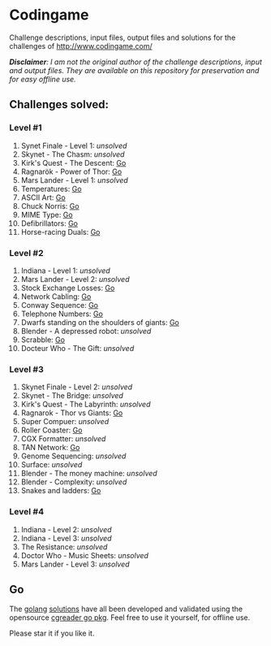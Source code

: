 Codingame
====

Challenge descriptions, input files, output files and solutions for the challenges of http://www.codingame.com/

_**Disclaimer**: I am not the original author of the challenge descriptions, input and output files. They are available on this repository for preservation and for easy offline use._

## Challenges solved:

### Level #1

1. Synet Finale - Level 1: _unsolved_
1. Skynet - The Chasm: _unsolved_
1. Kirk's Quest - The Descent: [Go](https://github.com/GlenDC/Codingame/blob/master/solutions/go/kirk.go)
1. Ragnarök - Power of Thor: [Go](https://github.com/GlenDC/Codingame/blob/master/solutions/go/ragnarok.go)
1. Mars Lander - Level 1: _unsolved_
1. Temperatures: [Go](https://github.com/GlenDC/Codingame/blob/master/solutions/go/temperatures.go)
1. ASCII Art: [Go](https://github.com/GlenDC/Codingame/blob/master/solutions/go/ascii.go)
1. Chuck Norris: [Go](https://github.com/GlenDC/Codingame/blob/master/solutions/go/chuck_norris.go)
1. MIME Type: [Go](https://github.com/GlenDC/Codingame/blob/master/solutions/go/mime_type.go)
1. Defibrillators: [Go](https://github.com/GlenDC/Codingame/blob/master/solutions/go/defibrillators.go)
1. Horse-racing Duals: [Go](https://github.com/GlenDC/Codingame/blob/master/solutions/go/horse_dual.go)

### Level #2

1. Indiana - Level 1: _unsolved_
1. Mars Lander - Level 2: _unsolved_
1. Stock Exchange Losses: [Go](https://github.com/GlenDC/Codingame/blob/master/solutions/go/stock_exchange_losses.go)
1. Network Cabling: [Go](https://github.com/GlenDC/Codingame/blob/master/solutions/go/network_cabling.go)
1. Conway Sequence: [Go](https://github.com/GlenDC/Codingame/blob/master/solutions/go/conway_sequence.go)
1. Telephone Numbers: [Go](https://github.com/GlenDC/Codingame/blob/master/solutions/go/telephone_number.go)
1. Dwarfs standing on the shoulders of giants: [Go](https://github.com/GlenDC/Codingame/blob/master/solutions/go/dwarfs_giants.go)
1. Blender - A depressed robot: _unsolved_
1. Scrabble: [Go](https://github.com/GlenDC/Codingame/blob/master/solutions/go/scrabble.go)
1. Docteur Who - The Gift: _unsolved_

### Level #3

1. Skynet Finale - Level 2: _unsolved_
1. Skynet - The Bridge: _unsolved_
1. Kirk's Quest - The Labyrinth: _unsolved_
1. Ragnarok - Thor vs Giants: [Go](https://github.com/GlenDC/Codingame/blob/master/solutions/go/ragnarok_giants.go)
1. Super Compuer: _unsolved_
1. Roller Coaster: [Go](https://github.com/GlenDC/Codingame/blob/master/solutions/go/roller_coaster.go)
1. CGX Formatter: _unsolved_
1. TAN Network: [Go](https://github.com/GlenDC/Codingame/blob/master/solutions/go/tan_network.go)
1. Genome Sequencing: _unsolved_
1. Surface: _unsolved_
1. Blender - The money machine: _unsolved_
1. Blender - Complexity: _unsolved_
1. Snakes and ladders: [Go](https://github.com/GlenDC/Codingame/blob/master/solutions/go/snakes_and_ladders.go)

### Level #4

1. Indiana - Level 2: _unsolved_
1. Indiana - Level 3: _unsolved_
1. The Resistance: _unsolved_
1. Doctor Who - Music Sheets: _unsolved_
1. Mars Lander - Level 3: _unsolved_


## Go

The [golang](http://golang.org/) [solutions](https://github.com/GlenDC/Codingame/tree/master/solutions/go) have all been developed and validated using the opensource [cgreader go pkg](https://github.com/glendc/cgreader). Feel free to use it yourself, for offline use.

Please star it if you like  it.
